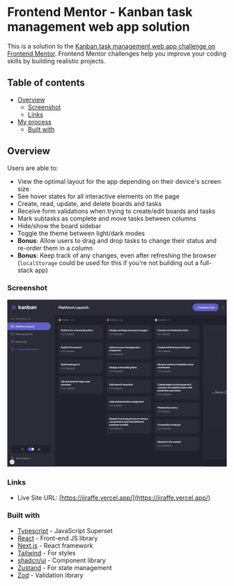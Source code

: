 # Frontend Mentor - Kanban task management web app solution

This is a solution to the [Kanban task management web app challenge on Frontend Mentor](https://www.frontendmentor.io/challenges/kanban-task-management-web-app-wgQLt-HlbB). Frontend Mentor challenges help you improve your coding skills by building realistic projects.

## Table of contents

- [Overview](#overview)
  - [Screenshot](#screenshot)
  - [Links](#links)
- [My process](#my-process)
  - [Built with](#built-with)

## Overview

Users are able to:

- View the optimal layout for the app depending on their device's screen size
- See hover states for all interactive elements on the page
- Create, read, update, and delete boards and tasks
- Receive form validations when trying to create/edit boards and tasks
- Mark subtasks as complete and move tasks between columns
- Hide/show the board sidebar
- Toggle the theme between light/dark modes
- **Bonus**: Allow users to drag and drop tasks to change their status and re-order them in a column
- **Bonus**: Keep track of any changes, even after refreshing the browser (`localStorage` could be used for this if you're not building out a full-stack app)

### Screenshot

![screenshot of project](image.png)

### Links

- Live Site URL: [https://jiraffe.vercel.app/](https://jiraffe.vercel.app/)

### Built with

- [Typescript](https://www.typescriptlang.org/) - JavaScript Superset
- [React](https://reactjs.org/) - Front-end JS library
- [Next.js](https://nextjs.org/) - React framework
- [Tailwind](https://tailwindcss.com/) - For styles
- [shadcn/ui](https://ui.shadcn.com/) - Component library
- [Zustand](https://github.com/pmndrs/zustand) - For state management
- [Zod](https://zod.dev/) - Validation library
